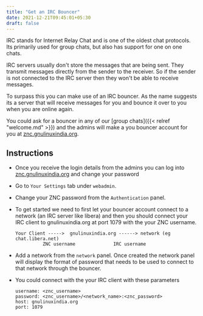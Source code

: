 ```yaml
---
title: "Get an IRC Bouncer"
date: 2021-12-21T09:45:01+05:30
draft: false
---
```


IRC stands for Internet Relay Chat and is one of the oldest chat protocols.
Its primarily used for group chats, but also has support for one on one chats.

IRC servers usually don't store the messages that are being sent. They transmit
messages directly from the sender to the receiver. So if the sender is not
connected to the IRC server then they won't be able to receive messages.

To surpass this you can make use of an IRC bouncer. As the name suggests its a
server that will receive messages for you and bounce it over to you when you
are online again.


You could ask for a bouncer in any of our
[group chats]({{< relref "welcome.md" >}})
and the admins will make a
you bouncer account for you at [znc.gnulinuxindia.org](https://znc.gnulinuxindia.org).



## Instructions

- Once you receive the login details from the admins you can log into
  [znc.gnulinuxindia.org](https://znc.gnulinuxindia.org)
  and change your password

- Go to `Your Settings` tab under `webadmin`.

- Change your ZNC password from the `Authentication` panel.

- To get started we need to first let your bouncer account connect to a network
  (an IRC server like libera) and then you should connect your IRC client to 
  gnulinuxindia.org at port 1079 with the your ZNC username.

  ```
  Your Client ----->  gnulinuxindia.org ------> network (eg chat.libera.net)
            ZNC username              IRC username
  ```
- Add a network from the `network` panel. Once created the network panel will display the format of password that needs to be used to connect to that network through the bouncer.

- You could connect with the your IRC client with these parameters
  
  ```
  username: <znc_username>
  password: <znc_username>/<network_name>:<znc_password>
  host: gnulinuxindia.org
  port: 1079
  ```

